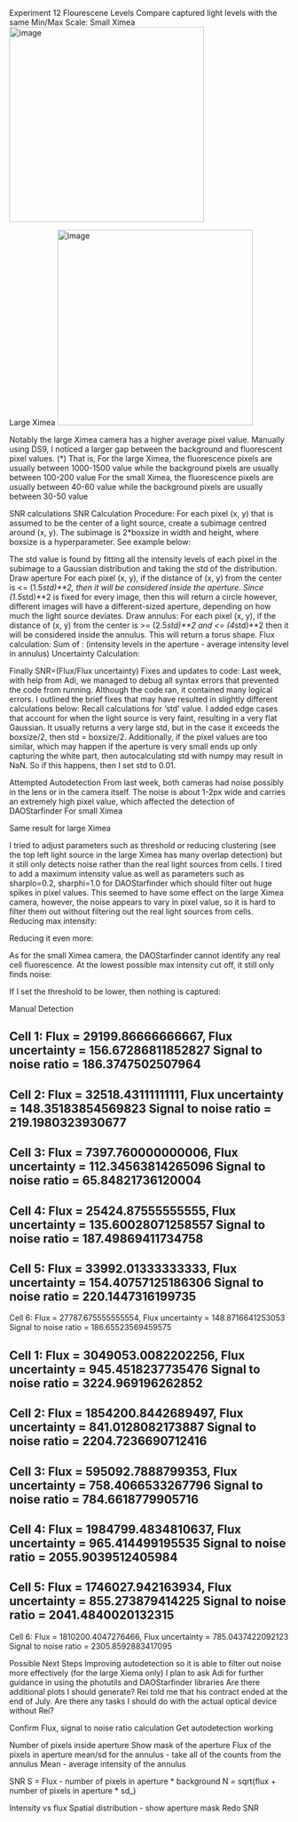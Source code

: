 
Experiment 12 Flourescene Levels 
Compare captured light levels with the same Min/Max Scale:
Small Ximea 
<img width="351" alt="image" src="https://github.com/user-attachments/assets/c6b52fec-d618-4495-aa50-8ae680097ddd">

Large Ximea
<img width="352" alt="image" src="https://github.com/user-attachments/assets/e50911c9-2fb6-4a29-be0d-a44fa466a51c">

Notably the large Ximea camera has a higher average pixel value.
Manually using DS9, I noticed a larger gap between the background and fluorescent pixel values. (*) That is, 
For the large Ximea, the fluorescence pixels are usually between 1000-1500 value while the background pixels are usually between 100-200 value 
For the small Ximea, the fluorescence pixels are usually between 40-60 value while the background pixels are usually between 30-50 value

SNR calculations
SNR Calculation Procedure:
For each pixel (x, y) that is assumed to be the center of a light source, create a subimage centred around (x, y). The subimage is 2*boxsize in width and height, where boxsize is a hyperparameter. See example below:

The std value is found by fitting all the intensity levels of each pixel in the subimage to a Gaussian distribution and taking the std of the distribution. 
Draw aperture
For each pixel (x, y), if the distance of (x, y) from the center is <= (1.5*std)**2, then it will be considered inside the aperture. Since (1.5*std)**2 is fixed for every image, then this will return a circle however, different images will have a different-sized aperture, depending on how much the light source deviates.
Draw annulus:
For each pixel (x, y), if the distance of (x, y) from the center is >= (2.5*std)**2 and <= (4*std)**2 then it will be considered inside the annulus. This will return a torus shape.
Flux calculation:
Sum of : (intensity levels in the aperture - average intensity level in annulus)
Uncertainty Calculation:

Finally SNR=(Flux/Flux uncertainty)
Fixes and updates to code:
Last week, with help from Adi, we managed to debug all syntax errors that prevented the code from running. 
Although the code ran, it contained many logical errors. I outlined the brief fixes that may have resulted in slightly different calculations below:
Recall calculations for ‘std’ value. I added edge cases that account for when the light source is very faint, resulting in a very flat Gaussian. It usually returns a very large std, but in the case it exceeds the boxsize/2, then std = boxsize/2. 
Additionally, if the pixel values are too similar, which may happen if the aperture is very small ends up only capturing the white part, then autocalculating std with numpy may result in NaN. So if this happens, then I set std to 0.01.

Attempted Autodetection
From last week, both cameras had noise possibly in the lens or in the camera itself. The noise is about 1-2px wide and carries an extremely high pixel value, which affected the detection of DAOStarfinder
For small Ximea

Same result for large Ximea

I tried to adjust parameters such as threshold or reducing clustering (see the top left light source in the large Ximea has many overlap detection) but it still only detects noise rather than the real light sources from cells.
I tired to add a maximum intensity value as well as parameters such as sharplo=0.2, sharphi=1.0 for DAOStarfinder which should filter out huge spikes in pixel values. This seemed to have some effect on the large Ximea camera, however, the noise appears to vary in pixel value, so it is hard to filter them out without filtering out the real light sources from cells.
Reducing max intensity:

Reducing it even more:

As for the small Ximea camera, the DAOStarfinder cannot identify any real cell fluorescence. At the lowest possible max intensity cut off, it still only finds noise:

If I set the threshold to be lower, then nothing is captured:

Manual Detection


Cell 1:
Flux = 29199.86666666667, Flux uncertainty = 156.67286811852827
Signal to noise ratio = 186.3747502507964
---------
Cell 2:
Flux = 32518.43111111111, Flux uncertainty = 148.35183854569823
Signal to noise ratio = 219.1980323930677
---------
Cell 3:
Flux = 7397.760000000006, Flux uncertainty = 112.34563814265096
Signal to noise ratio = 65.84821736120004
---------
Cell 4:
Flux = 25424.87555555555, Flux uncertainty = 135.60028071258557
Signal to noise ratio = 187.49869411734758
---------
Cell 5:
Flux = 33992.01333333333, Flux uncertainty = 154.40757125186306
Signal to noise ratio = 220.1447316199735
---------
Cell 6:
Flux = 27787.675555555554, Flux uncertainty = 148.8716641253053
Signal to noise ratio = 186.65523569459575



Cell 1:
Flux = 3049053.0082202256, Flux uncertainty = 945.4518237735476
Signal to noise ratio = 3224.969196262852
---------
Cell 2:
Flux = 1854200.8442689497, Flux uncertainty = 841.0128082173887
Signal to noise ratio = 2204.7236690712416
---------
Cell 3:
Flux = 595092.7888799353, Flux uncertainty = 758.4066533267796
Signal to noise ratio = 784.6618779905716
---------
Cell 4:
Flux = 1984799.4834810637, Flux uncertainty = 965.414499195535
Signal to noise ratio = 2055.9039512405984
---------
Cell 5:
Flux = 1746027.942163934, Flux uncertainty = 855.273879414225
Signal to noise ratio = 2041.4840020132315
---------
Cell 6:
Flux = 1810200.4047276466, Flux uncertainty = 785.0437422092123
Signal to noise ratio = 2305.8592883417095


Possible Next Steps
Improving autodetection so it is able to filter out noise more effectively (for the large Xiema only)
I plan to ask Adi for further guidance in using the photutils and DAOStarfinder libraries
Are there additional plots I should generate?
Rei told me that his contract ended at the end of July. Are there any tasks I should do with the actual optical device without Rei?

Confirm Flux, signal to noise ratio calculation
Get autodetection working

Number of pixels inside aperture 
Show mask of the aperture 
Flux of the pixels in aperture
mean/sd for the annulus - take all of the counts from the annulus
Mean - average intensity of the annulus

SNR 
S = Flux - number of pixels in aperture * background
N = sqrt(flux + number of pixels in aperture * sd_)

Intensity vs flux
Spatial distribution - show aperture mask
Redo SNR
